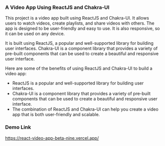
### A Video App Using ReactJS and Chakra-UI

This project is a video app built using ReactJS and Chakra-UI. It allows users to watch videos, create playlists, and share videos with others. The app is designed to be user-friendly and easy to use. It is also responsive, so it can be used on any device.

It is built using ReactJS, a popular and well-supported library for building user interfaces. Chakra-UI is a component library that provides a variety of pre-built components that can be used to create a beautiful and responsive user interface.


Here are some of the benefits of using ReactJS and Chakra-UI to build a video app:

* ReactJS is a popular and well-supported library for building user interfaces.
* Chakra-UI is a component library that provides a variety of pre-built components that can be used to create a beautiful and responsive user interface.
* The combination of ReactJS and Chakra-UI can help you create a video app that is both user-friendly and scalable.

### Demo Link
https://react-video-app-beta-nine.vercel.app/


